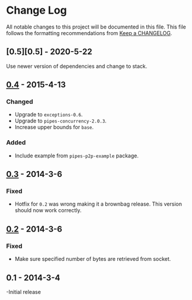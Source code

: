 # Change Log
All notable changes to this project will be documented in this file. This file
follows the formatting recommendations from [Keep a
CHANGELOG](http://keepachangelog.com/).

## [0.5][0.5] - 2020-5-22
Use newer version of dependencies and change to stack.

## [0.4][0.4] - 2015-4-13
### Changed
- Upgrade to `exceptions-0.6`.
- Upgrade to `pipes-concurrency-2.0.3`.
- Increase upper bounds for `base`.
### Added
- Include example from `pipes-p2p-example` package.

## [0.3][0.3] - 2014-3-6
### Fixed
- Hotfix for `0.2` was wrong making it a brownbag release. This version should
  now work correctly.

## [0.2][0.2] - 2014-3-6
### Fixed
- Make sure specified number of bytes are retrieved from socket.

## 0.1 - 2014-3-4
-Initial release

[0.4]: https://github.com/jdnavarro/pipes-p2p/compare/v0.3...v0.4
[0.3]: https://github.com/jdnavarro/pipes-p2p/compare/v0.2...v0.3
[0.2]: https://github.com/jdnavarro/pipes-p2p/compare/v0.1...v0.2
